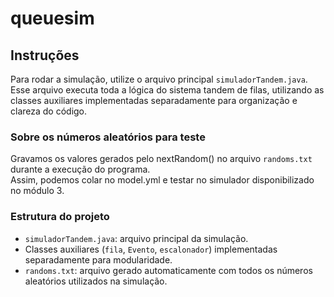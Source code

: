 # queuesim

## Instruções

Para rodar a simulação, utilize o arquivo principal `simuladorTandem.java`.  
Esse arquivo executa toda a lógica do sistema tandem de filas, utilizando as classes auxiliares implementadas separadamente para organização e clareza do código.

### Sobre os números aleatórios para teste

Gravamos os valores gerados pelo nextRandom() no arquivo `randoms.txt` durante a execução do programa.  
Assim, podemos colar no model.yml e testar no simulador disponibilizado no módulo 3.

### Estrutura do projeto

- `simuladorTandem.java`: arquivo principal da simulação.
- Classes auxiliares (`fila`, `Evento`, `escalonador`) implementadas separadamente para modularidade.
- `randoms.txt`: arquivo gerado automaticamente com todos os números aleatórios utilizados na simulação.